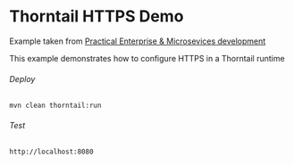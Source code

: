 Thorntail HTTPS Demo
=====================================
Example taken from [Practical Enterprise & Microsevices development](http://www.itbuzzpress.com/ebooks/java-ee-7-development-on-wildfly.html)

This example demonstrates how to configure HTTPS in a Thorntail runtime

###### Deploy
```shell
mvn clean thorntail:run
```
###### Test
```shell
http://localhost:8080 
```
 



